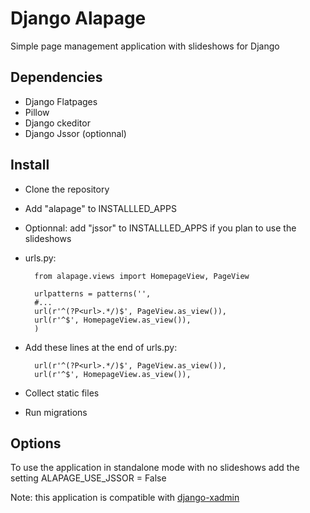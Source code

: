 Django Alapage
==============

Simple page management application with slideshows for Django


Dependencies
--------------

- Django Flatpages
- Pillow
- Django ckeditor
- Django Jssor (optionnal)


Install
--------------

- Clone the repository
- Add "alapage" to INSTALLLED_APPS
- Optionnal: add "jssor" to INSTALLLED_APPS if you plan to use the slideshows
- urls.py:

		from alapage.views import HomepageView, PageView

		urlpatterns = patterns('',
		#...
	    url(r'^(?P<url>.*/)$', PageView.as_view()),
	    url(r'^$', HomepageView.as_view()),
	    )
	
- Add these lines at the end of urls.py:

		url(r'^(?P<url>.*/)$', PageView.as_view()),
	    url(r'^$', HomepageView.as_view()),
    
- Collect static files
- Run migrations


Options
--------------

To use the application in standalone mode with no slideshows add the setting ALAPAGE_USE_JSSOR = False


Note: this application is compatible with [django-xadmin](https://github.com/sshwsfc/django-xadmin)
